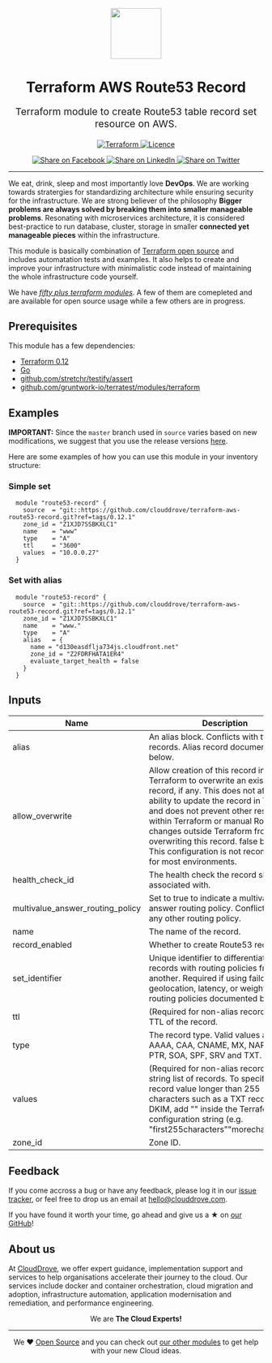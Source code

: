 <!-- This file was automatically generated by the `geine`. Make all changes to `README.yaml` and run `make readme` to rebuild this file. -->

<p align="center"> <img src="https://user-images.githubusercontent.com/50652676/62349836-882fef80-b51e-11e9-99e3-7b974309c7e3.png" width="100" height="100"></p>


<h1 align="center">
    Terraform AWS Route53 Record
</h1>

<p align="center" style="font-size: 1.2rem;">
    Terraform module to create Route53 table record set resource on AWS.
     </p>

<p align="center">

<a href="https://www.terraform.io">
  <img src="https://img.shields.io/badge/Terraform-v0.12-green" alt="Terraform">
</a>
<a href="LICENSE.md">
  <img src="https://img.shields.io/badge/License-MIT-blue.svg" alt="Licence">
</a>


</p>
<p align="center">

<a href='https://facebook.com/sharer/sharer.php?u=https://github.com/clouddrove/terraform-aws-route53-record'>
  <img title="Share on Facebook" src="https://user-images.githubusercontent.com/50652676/62817743-4f64cb80-bb59-11e9-90c7-b057252ded50.png" />
</a>
<a href='https://www.linkedin.com/shareArticle?mini=true&title=Terraform+AWS+Route53+Record&url=https://github.com/clouddrove/terraform-aws-route53-record'>
  <img title="Share on LinkedIn" src="https://user-images.githubusercontent.com/50652676/62817742-4e339e80-bb59-11e9-87b9-a1f68cae1049.png" />
</a>
<a href='https://twitter.com/intent/tweet/?text=Terraform+AWS+Route53+Record&url=https://github.com/clouddrove/terraform-aws-route53-record'>
  <img title="Share on Twitter" src="https://user-images.githubusercontent.com/50652676/62817740-4c69db00-bb59-11e9-8a79-3580fbbf6d5c.png" />
</a>

</p>
<hr>


We eat, drink, sleep and most importantly love **DevOps**. We are working towards stratergies for standardizing architecture while ensuring security for the infrastructure. We are strong believer of the philosophy <b>Bigger problems are always solved by breaking them into smaller manageable problems</b>. Resonating with microservices architecture, it is considered best-practice to run database, cluster, storage in smaller <b>connected yet manageable pieces</b> within the infrastructure.

This module is basically combination of [Terraform open source](https://www.terraform.io/) and includes automatation tests and examples. It also helps to create and improve your infrastructure with minimalistic code instead of maintaining the whole infrastructure code yourself.

We have [*fifty plus terraform modules*][terraform_modules]. A few of them are comepleted and are available for open source usage while a few others are in progress.




## Prerequisites

This module has a few dependencies:

- [Terraform 0.12](https://learn.hashicorp.com/terraform/getting-started/install.html)
- [Go](https://golang.org/doc/install)
- [github.com/stretchr/testify/assert](https://github.com/stretchr/testify)
- [github.com/gruntwork-io/terratest/modules/terraform](https://github.com/gruntwork-io/terratest)







## Examples


**IMPORTANT:** Since the `master` branch used in `source` varies based on new modifications, we suggest that you use the release versions [here](https://github.com/clouddrove/terraform-aws-route53-record/releases).


Here are some examples of how you can use this module in your inventory structure:
### Simple set
```hcl
  module "route53-record" {
    source  = "git::https://github.com/clouddrove/terraform-aws-route53-record.git?ref=tags/0.12.1"
    zone_id = "Z1XJD7SSBKXLC1"
    name    = "www"
    type    = "A"
    ttl     = "3600"
    values  = "10.0.0.27"
  }
```

### Set with alias
```hcl
  module "route53-record" {
    source  = "git::https://github.com/clouddrove/terraform-aws-route53-record.git?ref=tags/0.12.1"
    zone_id = "Z1XJD7SSBKXLC1"
    name    = "www."
    type    = "A"
    alias   = {
      name = "d130easdflja734js.cloudfront.net"
      zone_id = "Z2FDRFHATA1ER4"
      evaluate_target_health = false
    }
  }
```






## Inputs

| Name | Description | Type | Default | Required |
|------|-------------|:----:|:-----:|:-----:|
| alias | An alias block. Conflicts with ttl & records. Alias record documented below. | map | `<map>` | no |
| allow_overwrite | Allow creation of this record in Terraform to overwrite an existing record, if any. This does not affect the ability to update the record in Terraform and does not prevent other resources within Terraform or manual Route 53 changes outside Terraform from overwriting this record. false by default. This configuration is not recommended for most environments. | bool | `false` | no |
| health_check_id | The health check the record should be associated with. | string | `` | no |
| multivalue_answer_routing_policy | Set to true to indicate a multivalue answer routing policy. Conflicts with any other routing policy. | string | `` | no |
| name | The name of the record. | string | `` | no |
| record_enabled | Whether to create Route53 record set. | bool | `true` | no |
| set_identifier | Unique identifier to differentiate records with routing policies from one another. Required if using failover, geolocation, latency, or weighted routing policies documented below. | string | `` | no |
| ttl | (Required for non-alias records) The TTL of the record. | string | `` | no |
| type | The record type. Valid values are A, AAAA, CAA, CNAME, MX, NAPTR, NS, PTR, SOA, SPF, SRV and TXT. | string | `` | no |
| values | (Required for non-alias records) A string list of records. To specify a single record value longer than 255 characters such as a TXT record for DKIM, add "" inside the Terraform configuration string (e.g. "first255characters""morecharacters"). | string | `` | no |
| zone_id | Zone ID. | string | `` | no |


## Feedback
If you come accross a bug or have any feedback, please log it in our [issue tracker](https://github.com/clouddrove/terraform-aws-route53-record/issues), or feel free to drop us an email at [hello@clouddrove.com](mailto:hello@clouddrove.com).

If you have found it worth your time, go ahead and give us a ★ on [our GitHub](https://github.com/clouddrove/terraform-aws-route53-record)!

## About us

At [CloudDrove][website], we offer expert guidance, implementation support and services to help organisations accelerate their journey to the cloud. Our services include docker and container orchestration, cloud migration and adoption, infrastructure automation, application modernisation and remediation, and performance engineering.

<p align="center">We are <b> The Cloud Experts!</b></p>
<hr />
<p align="center">We ❤️  <a href="https://github.com/clouddrove">Open Source</a> and you can check out <a href="https://github.com/clouddrove">our other modules</a> to get help with your new Cloud ideas.</p>

  [website]: https://clouddrove.com
  [github]: https://github.com/clouddrove
  [linkedin]: https://cpco.io/linkedin
  [twitter]: https://twitter.com/clouddrove/
  [email]: https://clouddrove.com/contact-us.html
  [terraform_modules]: https://github.com/clouddrove?utf8=%E2%9C%93&q=terraform-&type=&language=
